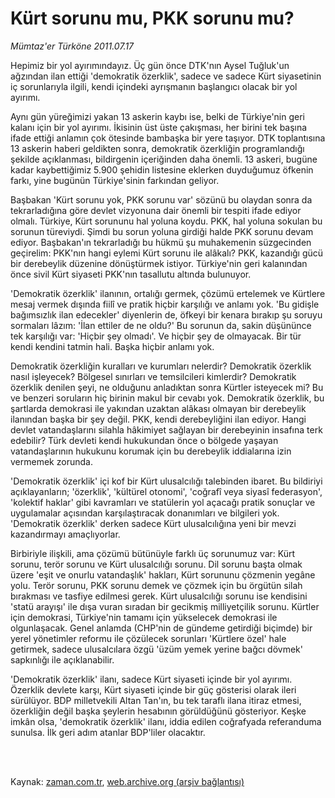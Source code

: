 # Kürt sorunu mu, PKK sorunu mu?

*Mümtaz'er Türköne 2011.07.17*

<td class="columnist-detail">
<p>Hepimiz bir yol ayırımındayız. Üç gün önce DTK'nın Aysel Tuğluk'un ağzından ilan ettiği 'demokratik özerklik', sadece ve sadece Kürt siyasetinin iç sorunlarıyla ilgili, kendi içindeki ayrışmanın başlangıcı olacak bir yol ayırımı.</p>
<p>
<div id="haberMetinDiv">
<p>Aynı gün yüreğimizi yakan 13 askerin kaybı ise, belki de Türkiye'nin geri kalanı için bir yol ayırımı. İkisinin üst üste çakışması, her birini tek başına ifade ettiği anlamın çok ötesinde bambaşka bir yere taşıyor. DTK toplantısına 13 askerin haberi geldikten sonra, demokratik özerkliğin programlandığı şekilde açıklanması, bildirgenin içeriğinden daha önemli. 13 askeri, bugüne kadar kaybettiğimiz 5.900 şehidin listesine eklerken duyduğumuz öfkenin farkı, yine bugünün Türkiye'sinin farkından geliyor.
<p>Başbakan 'Kürt sorunu yok, PKK sorunu var' sözünü bu olaydan sonra da tekrarladığına göre devlet vizyonuna dair önemli bir tespiti ifade ediyor olmalı. Türkiye, Kürt sorununu hal yoluna koydu. PKK, hal yoluna sokulan bu sorunun türeviydi. Şimdi bu sorun yoluna girdiği halde PKK sorunu devam ediyor. Başbakan'ın tekrarladığı bu hükmü şu muhakemenin süzgecinden geçirelim: PKK'nın hangi eylemi Kürt sorunu ile alâkalı? PKK, kazandığı gücü bir derebeylik düzenine dönüştürmek istiyor. Türkiye'nin geri kalanından önce sivil Kürt siyaseti PKK'nın tasallutu altında bulunuyor.
<p>'Demokratik özerklik' ilanının, ortalığı germek, çözümü ertelemek ve Kürtlere mesaj vermek dışında fiilî ve pratik hiçbir karşılığı ve anlamı yok. 'Bu gidişle bağımsızlık ilan edecekler' diyenlerin de, öfkeyi bir kenara bırakıp şu soruyu sormaları lâzım: 'İlan ettiler de ne oldu?' Bu sorunun da, sakin düşününce tek karşılığı var: 'Hiçbir şey olmadı'. Ve hiçbir şey de olmayacak. Bir tür kendi kendini tatmin hali. Başka hiçbir anlamı yok.
<p>Demokratik özerkliğin kuralları ve kurumları nelerdir? Demokratik özerklik nasıl işleyecek? Bölgesel sınırları ve temsilcileri kimlerdir? Demokratik özerklik denilen şeyi, ne olduğunu anladıktan sonra Kürtler isteyecek mi? Bu ve benzeri soruların hiç birinin makul bir cevabı yok. Demokratik özerklik, bu şartlarda demokrasi ile yakından uzaktan alâkası olmayan bir derebeylik ilanından başka bir şey değil. PKK, kendi derebeyliğini ilan ediyor. Hangi devlet vatandaşlarını silahla hâkimiyet sağlayan bir derebeyinin insafına terk edebilir? Türk devleti kendi hukukundan önce o bölgede yaşayan vatandaşlarının hukukunu korumak için bu derebeylik iddialarına izin vermemek zorunda.
<p>'Demokratik özerklik' içi kof bir Kürt ulusalcılığı talebinden ibaret. Bu bildiriyi açıklayanların; 'özerklik', 'kültürel otonomi', 'coğrafî veya siyasî federasyon', 'kolektif haklar' gibi kavramları ve statülerin yol açacağı pratik sonuçlar ve uygulamalar açısından karşılaştıracak donanımları ve bilgileri yok. 'Demokratik özerklik' derken sadece Kürt ulusalcılığına yeni bir mevzi kazandırmayı amaçlıyorlar.
<p>Birbiriyle ilişkili, ama çözümü bütünüyle farklı üç sorunumuz var: Kürt sorunu, terör sorunu ve Kürt ulusalcılığı sorunu. Dil sorunu başta olmak üzere 'eşit ve onurlu vatandaşlık' hakları, Kürt sorununu çözmenin yegâne yolu. Terör sorunu, PKK sorunu demek ve çözmek için bu örgütün silah bırakması ve tasfiye edilmesi gerek. Kürt ulusalcılığı sorunu ise kendisini 'statü arayışı' ile dışa vuran sıradan bir gecikmiş milliyetçilik sorunu. Kürtler için demokrasi, Türkiye'nin tamamı için yükselecek demokrasi ile olgunlaşacak. Genel anlamda (CHP'nin de gündeme getirdiği biçimde) bir yerel yönetimler reformu ile çözülecek sorunları 'Kürtlere özel' hale getirmek, sadece ulusalcılara özgü 'üzüm yemek yerine bağcı dövmek' sapkınlığı ile açıklanabilir.
<p>'Demokratik özerklik' ilanı, sadece Kürt siyaseti içinde bir yol ayırımı. Özerklik devlete karşı, Kürt siyaseti içinde bir güç gösterisi olarak ileri sürülüyor. BDP milletvekili Altan Tan'ın, bu tek taraflı ilana itiraz etmesi, özerkliğin değil başka şeylerin hesabının görüldüğünü gösteriyor. Keşke imkân olsa, 'demokratik özerklik' ilanı, iddia edilen coğrafyada referanduma sunulsa. İlk geri adım atanlar BDP'liler olacaktır.</p></p></p></p></p></p></p></div>
</p>


<p><br>
		 </br></p></td>

Kaynak: [zaman.com.tr](http://zaman.com.tr/yazar.do?yazino=1159110), [web.archive.org (arşiv bağlantısı)](http://web.archive.org/web/20110723140143/http://www.zaman.com.tr:80/yazar.do?yazino=1159110)
